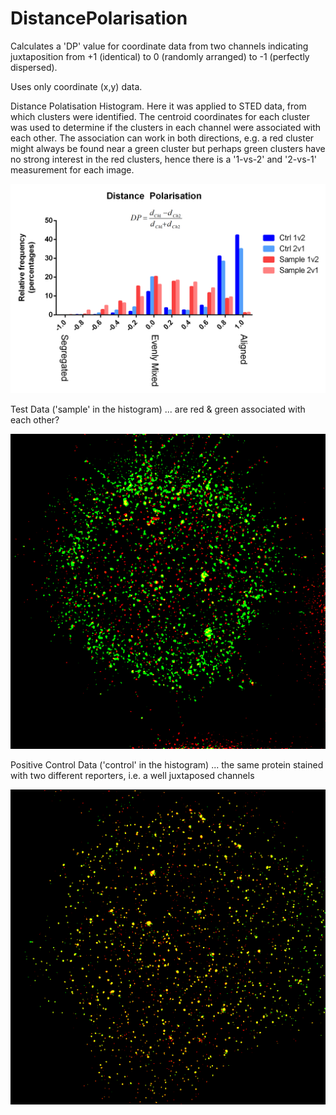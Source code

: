 # DistancePolarisation
Calculates a 'DP' value for coordinate data from two channels indicating juxtaposition from +1 (identical) to 0 (randomly arranged) to -1 (perfectly dispersed).

Uses only coordinate (x,y) data.

Distance Polatisation Histogram. Here it was applied to STED data, from which clusters were identified. The centroid coordinates for each cluster was used to determine if the clusters in each channel were associated with each other. The association can work in both directions, e.g. a red cluster might always be found near a green cluster but perhaps green clusters have no strong interest in the red clusters, hence there is a '1-vs-2' and '2-vs-1' measurement for each image.

![Distance Polarisation Histogram](Histogram%20of%20Distance%20Polarisation.png?raw=true "Distance Polarisation Histogram")

Test Data ('sample' in the histogram) ... are red & green associated with each other?

![Unknown data](Sample%20-%20Composite.png?raw=true "Sample Data - Overlay")

Positive Control Data ('control' in the histogram) ... the same protein stained with two different reporters, i.e. a well juxtaposed channels

![Highly juxtaposed data](Positive%20Control%20-%20Composite.png?raw=true "Positive Control (dual labelled) - Overlay")
